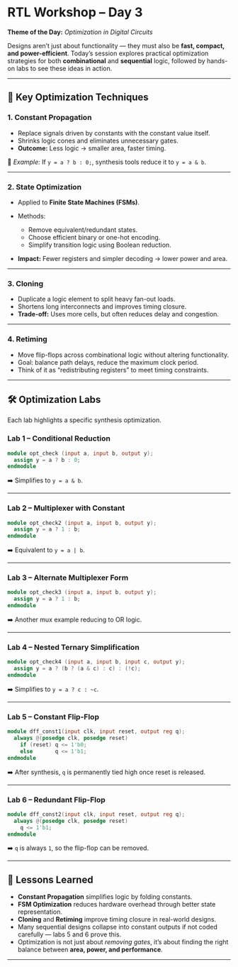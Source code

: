 # RTL Workshop – Day 3

**Theme of the Day:** *Optimization in Digital Circuits*

Designs aren’t just about functionality — they must also be **fast, compact, and power-efficient**. Today’s session explores practical optimization strategies for both **combinational** and **sequential** logic, followed by hands-on labs to see these ideas in action.

---

## 🧩 Key Optimization Techniques

### 1. Constant Propagation

* Replace signals driven by constants with the constant value itself.
* Shrinks logic cones and eliminates unnecessary gates.
* **Outcome:** Less logic → smaller area, faster timing.

📌 *Example:* If `y = a ? b : 0;`, synthesis tools reduce it to `y = a & b`.

---

### 2. State Optimization

* Applied to **Finite State Machines (FSMs)**.
* Methods:

  * Remove equivalent/redundant states.
  * Choose efficient binary or one-hot encoding.
  * Simplify transition logic using Boolean reduction.
* **Impact:** Fewer registers and simpler decoding → lower power and area.

---

### 3. Cloning

* Duplicate a logic element to split heavy fan-out loads.
* Shortens long interconnects and improves timing closure.
* **Trade-off:** Uses more cells, but often reduces delay and congestion.

---

### 4. Retiming

* Move flip-flops across combinational logic without altering functionality.
* Goal: balance path delays, reduce the maximum clock period.
* Think of it as “redistributing registers” to meet timing constraints.

---

## 🛠️ Optimization Labs

Each lab highlights a specific synthesis optimization.

### Lab 1 – Conditional Reduction

```verilog
module opt_check (input a, input b, output y);
  assign y = a ? b : 0;
endmodule
```

➡️ Simplifies to `y = a & b`.

---

### Lab 2 – Multiplexer with Constant

```verilog
module opt_check2 (input a, input b, output y);
  assign y = a ? 1 : b;
endmodule
```

➡️ Equivalent to `y = a | b`.

---

### Lab 3 – Alternate Multiplexer Form

```verilog
module opt_check3 (input a, input b, output y);
  assign y = a ? 1 : b;
endmodule
```

➡️ Another mux example reducing to OR logic.

---

### Lab 4 – Nested Ternary Simplification

```verilog
module opt_check4 (input a, input b, input c, output y);
  assign y = a ? (b ? (a & c) : c) : (!c);
endmodule
```

➡️ Simplifies to `y = a ? c : ~c`.

---

### Lab 5 – Constant Flip-Flop

```verilog
module dff_const1(input clk, input reset, output reg q);
  always @(posedge clk, posedge reset)
    if (reset) q <= 1'b0;
    else       q <= 1'b1;
endmodule
```

➡️ After synthesis, `q` is permanently tied high once reset is released.

---

### Lab 6 – Redundant Flip-Flop

```verilog
module dff_const2(input clk, input reset, output reg q);
  always @(posedge clk, posedge reset)
    q <= 1'b1;
endmodule
```

➡️ `q` is always `1`, so the flip-flop can be removed.

---

## 📌 Lessons Learned

* **Constant Propagation** simplifies logic by folding constants.
* **FSM Optimization** reduces hardware overhead through better state representation.
* **Cloning** and **Retiming** improve timing closure in real-world designs.
* Many sequential designs collapse into constant outputs if not coded carefully — labs 5 and 6 prove this.
* Optimization is not just about *removing gates*, it’s about finding the right balance between **area, power, and performance**.

---

